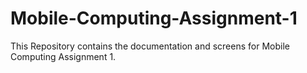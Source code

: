 # Mobile-Computing-Assignment-1
This Repository contains the documentation and screens for Mobile Computing Assignment 1.
